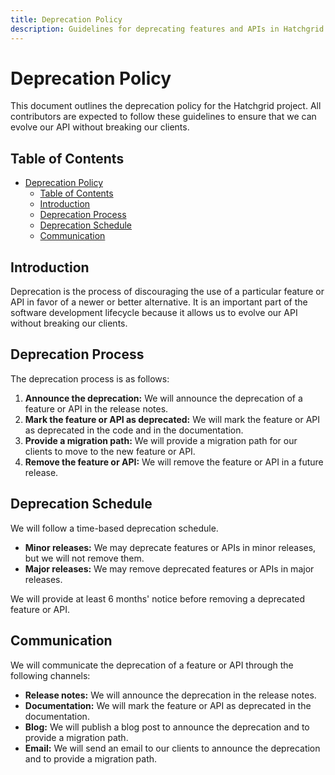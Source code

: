 ```yaml
---
title: Deprecation Policy
description: Guidelines for deprecating features and APIs in Hatchgrid.
---
```

# Deprecation Policy

This document outlines the deprecation policy for the Hatchgrid project. All contributors are expected to follow these guidelines to ensure that we can evolve our API without breaking our clients.

## Table of Contents

- [Deprecation Policy](#deprecation-policy)
  - [Table of Contents](#table-of-contents)
  - [Introduction](#introduction)
  - [Deprecation Process](#deprecation-process)
  - [Deprecation Schedule](#deprecation-schedule)
  - [Communication](#communication)

## Introduction

Deprecation is the process of discouraging the use of a particular feature or API in favor of a newer or better alternative. It is an important part of the software development lifecycle because it allows us to evolve our API without breaking our clients.

## Deprecation Process

The deprecation process is as follows:

1. **Announce the deprecation:** We will announce the deprecation of a feature or API in the release notes.
2. **Mark the feature or API as deprecated:** We will mark the feature or API as deprecated in the code and in the documentation.
3. **Provide a migration path:** We will provide a migration path for our clients to move to the new feature or API.
4. **Remove the feature or API:** We will remove the feature or API in a future release.

## Deprecation Schedule

We will follow a time-based deprecation schedule.

- **Minor releases:** We may deprecate features or APIs in minor releases, but we will not remove them.
- **Major releases:** We may remove deprecated features or APIs in major releases.

We will provide at least 6 months' notice before removing a deprecated feature or API.

## Communication

We will communicate the deprecation of a feature or API through the following channels:

- **Release notes:** We will announce the deprecation in the release notes.
- **Documentation:** We will mark the feature or API as deprecated in the documentation.
- **Blog:** We will publish a blog post to announce the deprecation and to provide a migration path.
- **Email:** We will send an email to our clients to announce the deprecation and to provide a migration path.
